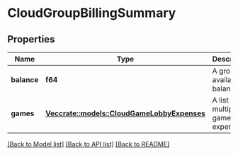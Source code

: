 # CloudGroupBillingSummary

## Properties

Name | Type | Description | Notes
------------ | ------------- | ------------- | -------------
**balance** | **f64** | A group's available balance. | 
**games** | [**Vec<crate::models::CloudGameLobbyExpenses>**](CloudGameLobbyExpenses.md) | A list of multiple game lobby expenses. | 

[[Back to Model list]](../README.md#documentation-for-models) [[Back to API list]](../README.md#documentation-for-api-endpoints) [[Back to README]](../README.md)


